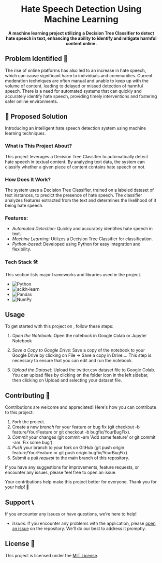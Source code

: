 <h1 align="center">
  <br>
  Hate Speech Detection Using Machine Learning
  <br>
</h1>

<h4 align="center">A machine learning project utilizing a Decision Tree Classifier to detect hate speech in text, enhancing the ability to identify and mitigate harmful content online.</h4>

## Problem Identified 🚨

The rise of online platforms has also led to an increase in hate speech, which can cause significant harm to individuals and communities. Current moderation techniques are often manual and unable to keep up with the volume of content, leading to delayed or missed detection of harmful speech. There is a need for automated systems that can quickly and accurately identify hate speech, providing timely interventions and fostering safer online environments.

## 🚀 Proposed Solution

Introducing an intelligent hate speech detection system using machine learning techniques.

### What is This Project About?

This project leverages a Decision Tree Classifier to automatically detect hate speech in textual content. By analyzing text data, the system can classify whether a given piece of content contains hate speech or not.

### How Does It Work?

The system uses a Decision Tree Classifier, trained on a labeled dataset of text instances, to predict the presence of hate speech. The classifier analyzes features extracted from the text and determines the likelihood of it being hate speech.

### Features:

- *Automated Detection:* Quickly and accurately identifies hate speech in text.
- *Machine Learning:* Utilizes a Decision Tree Classifier for classification.
- *Python-based:* Developed using Python for easy integration and flexibility.

### Tech Stack 🛠

This section lists major frameworks and libraries used in the project.

* ![Python](https://img.shields.io/badge/Python-3776AB?style=for-the-badge&logo=python&logoColor=white)
* ![scikit-learn](https://img.shields.io/badge/scikit--learn-F7931E?style=for-the-badge&logo=scikit-learn&logoColor=white)
* ![Pandas](https://img.shields.io/badge/Pandas-150458?style=for-the-badge&logo=pandas&logoColor=white)
* ![NumPy](https://img.shields.io/badge/NumPy-013243?style=for-the-badge&logo=numpy&logoColor=white)


## Usage

To get started with this project on , follow these steps:

1. *Open the Notebook:*
   Open the notebook in Google Colab or Jupyter Notebook

2. *Save a Copy to Google Drive:*
   Save a copy of the notebook to your Google Drive by clicking on File -> Save a copy in Drive.... This step is necessary to ensure that you can edit and run the notebook.

3. *Upload the Dataset:*
   Upload the twitter.csv dataset file to Google Colab. You can upload files by clicking on the folder icon in the left sidebar, then clicking on Upload and selecting your dataset file.



## Contributing 🤝

Contributions are welcome and appreciated! Here's how you can contribute to this project:

1. *Fork* the project.
2. Create a new *branch* for your feature or bug fix (git checkout -b feature/YourFeature or git checkout -b bugfix/YourBugFix).
3. *Commit* your changes (git commit -am 'Add some feature' or git commit -am 'Fix some bug').
4. *Push* your branch to your fork on GitHub (git push origin feature/YourFeature or git push origin bugfix/YourBugFix).
5. Submit a *pull request* to the main branch of this repository.

If you have any suggestions for improvements, feature requests, or encounter any issues, please feel free to open an issue.

Your contributions help make this project better for everyone. Thank you for your help! 🙌

## Support 📞

If you encounter any issues or have questions, we're here to help!

- *Issues:* If you encounter any problems with the application, please [open an issue](https://github.com/yourusername/hate-speech-detection/issues) on the repository. We'll do our best to address it promptly.

## License 📝

This project is licensed under the [MIT License](LICENSE).
